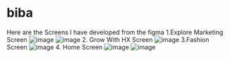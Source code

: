 # biba
Here are the Screens I have developed from the figma
1.Explore Marketing Screen
![image](https://github.com/user-attachments/assets/f09c8d9e-951b-46f7-b9ff-cc12b75057e7)
![image](https://github.com/user-attachments/assets/61a1fd8a-3abf-4f7d-b6a9-69fd6fafd3ee)
2. Grow With HX Screen
![image](https://github.com/user-attachments/assets/630bd632-a711-47bc-ad9e-ecc6f9fa8a56)
3.Fashion Screen
![image](https://github.com/user-attachments/assets/1b7f635f-d51c-4f8f-a5fb-10608bd8f79c)
4. Home Screen
![image](https://github.com/user-attachments/assets/dd74b374-fc7b-4c45-866a-3eeb413a8c26)
![image](https://github.com/user-attachments/assets/abd0dfec-4733-4858-8702-58b992508048)
